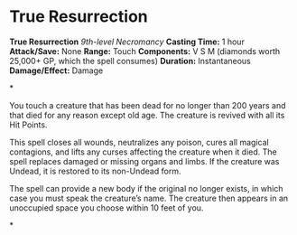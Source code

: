 # True Resurrection

**True Resurrection**
_9th-level Necromancy_
**Casting Time:** 1 hour
**Attack/Save:** None
**Range:** Touch
**Components:** V S M (diamonds worth 25,000+ GP, which the spell consumes)
**Duration:** Instantaneous
**Damage/Effect:** Damage

*<p>You touch a creature that has been dead for no longer than 200 years and that died for any reason except old age. The creature is revived with all its Hit Points.

This spell closes all wounds, neutralizes any poison, cures all magical contagions, and lifts any curses affecting the creature when it died. The spell replaces damaged or missing organs and limbs. If the creature was Undead, it is restored to its non-Undead form.

The spell can provide a new body if the original no longer exists, in which case you must speak the creature’s name. The creature then appears in an unoccupied space you choose within 10 feet of you.</p>*